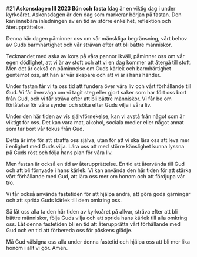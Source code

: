 #21 **Askonsdagen III 2023 Bön och fasta**
Idag är en viktig dag i under kyrkoåret. Askonsdagen är den dag som markerar början på fastan. Den kan innebära inledningen av en tid av större enkelhet, reflektion och återupprättelse. 

Denna här dagen påminner oss om vår mänskliga begränsning, vårt behov av Guds barmhärtighet och vår strävan efter att bli bättre människor.

Tecknandet  med aska av kors på våra pannor ikväll, påminner oss om vår egen dödlighet, att vi är av stoft och att vi en dag kommer att återgå till stoft. Men det är också en påminnelse om Guds kärlek och barmhärtighet gentemot oss, att han är vår skapare och att vi är i hans händer.

Under fastan får vi ta oss tid att fundera över våra liv och vårt förhållande till Gud. Vi får överväga om vi tagit steg eller gjort saker som har fört oss bort från Gud, och vi får sträva efter att bli bättre människor. Vi får be om förlåtelse för våra synder och söka efter Guds vilja i våra liv.

Under den här tiden av vis självförnekelse, kan vi avstå från något som är viktigt för oss. Det kan vara mat, alkohol, sociala medier eller något annat som tar bort vår fokus från Gud.

Detta är inte för att straffa oss själva, utan för att vi ska lära oss att leva mer i enlighet med Guds vilja. Lära oss att med större känslighet kunna lyssna på Guds röst och följa hans plan för våra liv.

Men fastan är också en tid av återupprättelse. En tid att återvända till Gud och att bli förnyade i hans kärlek. Vi kan använda den här tiden för att stärka vårt förhållande med Gud, att lära oss mer om honom och att fördjupa vår tro.

Vi får också använda fastetiden för att hjälpa andra, att göra goda gärningar och att sprida Guds kärlek till dem omkring oss.

Så låt oss alla ta den här tiden av kyrkoåret på allvar, sträva efter att bli bättre människor, följa Guds vilja och att sprida hans kärlek till alla omkring oss.
Låt denna fastetiden bli en tid att återupprätta vårt förhållande med Gud och en tid att förbereda oss för påskens glädje.

Må Gud välsigna oss alla under denna fastetid och hjälpa oss att bli mer lika honom i allt vi gör. Amen.
